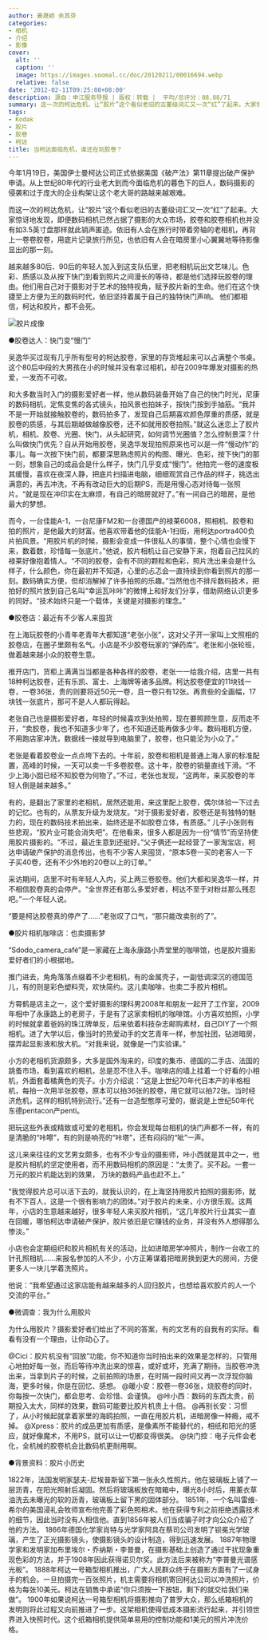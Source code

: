 ```yaml
---
author: 姜晟颖 余其芬
categories:
- 相机
- 介绍
- 影像
cover:
  alt: ''
  caption: ''
  image: https://images.soomal.cc/doc/20120211/00016694.webp
  relative: false
date: '2012-02-11T09:25:08+08:00'
description: 源自：申江服务导报 | 版权：转载 |  平均/总评分：08.88/71
summary: 这一次的柯达危机，让“胶片”这个看似老旧的古董级词汇又一次“红”了起来。大家惊讶地发现，即便数码相机已然占据了摄影的大众市场，胶卷和胶卷相机也并没有如3.5英寸盘那样就此销声匿迹。依旧有人会在旅行时带着旁轴的老相机，再背上一卷卷胶卷，用底片记录旅行所见，也依旧有人会在暗房里小心翼翼地等待……
tags:
- Kodak
- 胶片
- 胶卷
- 柯达
title: 当柯达面临危机，谁还在玩胶卷？
---
```


今年1月19日，美国伊士曼柯达公司正式依据美国《破产法》第11章提出破产保护申请。从上世纪80年代的行业老大到而今面临危机的暮色下的巨人，数码摄影的侵袭和过于庞大的企业构架让这个老大哥的路越来越艰难。

而这一次的柯达危机，让“胶片”这个看似老旧的古董级词汇又一次“红”了起来。大家惊讶地发现，即便数码相机已然占据了摄影的大众市场，胶卷和胶卷相机也并没有如3.5英寸盘那样就此销声匿迹。依旧有人会在旅行时带着旁轴的老相机，再背上一卷卷胶卷，用底片记录旅行所见，也依旧有人会在暗房里小心翼翼地等待影像显出的那一刻。

越来越多80后、90后的年轻人加入到这支队伍里，把老相机玩出文艺味儿。色彩、质感以及从按下快门到看到照片之间漫长的等待，都是他们选择玩胶卷的理由。他们用自己对于摄影对于艺术的独特视角，赋予胶片新的生命。他们在这个快捷至上方便为王的数码时代，依旧坚持着属于自己的独特快门声响。
他们都相信，柯达和胶片，都不会死。

![胶片成像](https://images.soomal.cc/doc/20120211/00016694.webp)





●胶卷达人：快门变“慢门”

吴逸华买过现有几乎所有型号的柯达胶卷，家里的存货堆起来可以占满整个书桌。这个80后中段的大男孩在小的时候并没有拿过相机，却在2009年爆发对摄影的热爱，一发而不可收。

和大多数当时入门的摄影爱好者一样，他从数码装备开始了自己的快门时光，尼康的数码相机，定焦变焦的各式镜头，拍风景也拍妹子，按快门按到手抽筋。“我并不是一开始就接触胶卷的，数码拍多了，发现自己后期喜欢颜色厚重的质感，就是胶卷的质感，与其后期越做越像胶卷，还不如就用胶卷拍照。”就这么迷恋上了胶片机，相机、胶卷、光圈、快门，从头起研究，如何调节光圈值？怎么控制景深？什么叫做快门优先？自从开始用胶卷，吴逸华发现拍照原来也可以是一件“慢动作”的事儿。每一次按下快门前，都要深思熟虑照片的构图、曝光、色彩，按下快门的那一刻，想象自己的成品会是什么样子，快门几乎变成“慢门”。他拍完一卷的速度极其缓慢，喜欢在夜深人静，把底片扫描进电脑，细细观赏自己作品的样子，挑选出满意的，再去冲洗，不再有改动巨大的后期PS，而是用慢心态对待每一张照片。“就是现在冲印实在太麻烦，有自己的暗房就好了。”有一间自己的暗房，是他最大的梦想。

而今，一台佳能A-1，一台尼康FM2和一台德国产的禄莱6008，照相机、胶卷和拍的照片，是他最大的财富。他喜欢带着他的佳能A-1扫街，用柯达portra400负片拍风景。“用胶片机的时候，摄影会变成一件很私人的事情，整个心情也会慢下来，数着数，珍惜每一张底片。”他说，胶片相机让自己安静下来，抱着自己拉风的禄莱好像抱着情人。“不同的胶卷，会有不同的颗粒和色彩，照片洗出来会是什么样子，什么颜色，你在最初并不知道，心里的忐忑会一直持续到你看到照片的那一刻。数码确实方便，但却消解掉了许多拍照的乐趣。”当然他也不排斥数码技术，把拍好的照片放到自己名叫“幸运瓦咔咔”的微博上和好友们分享，借助网络认识更多的同好。“技术始终只是一个载体，关键是对摄影的理念。”

●胶卷店：最近有不少客人来囤货

在上海玩胶卷的小青年老青年大都知道“老张小张”，这对父子开一家叫上文照相的胶卷店，在圈子里颇有名气。小店是不少胶卷玩家的“弹药库”。老张和小张轮班，做着越来越小众的胶卷生意。

推开店门，货柜上满满当当都是各种各样的胶卷，老张一一给我介绍，店里一共有18种柯达胶卷，还有乐凯、富士、上海牌等诸多品牌。柯达胶卷便宜的11块钱一卷，一卷36张，贵的则要将近50元一卷，且一卷只有12张。再贵些的全画幅，17块钱一张底片，那可不是人人都玩得起。

老张自己也是摄影爱好者，年轻的时候喜欢到处拍照，现在要照顾生意，反而走不开，“卖胶卷，我也不知道多少年了，也不知道还能再做多少年。数码相机方便，不用跑店家冲洗，数据线一接就导到电脑里了，胶卷，也只能沦为小众了。”

老张是看着胶卷业一点点垮下去的。十年前，胶卷和相机是普通上海人家的标准配置，高峰的时候，一天可以卖一千多卷胶卷。这十年，胶卷的销量直线下滑。“不少上海小囡已经不知胶卷为何物了。”不过，老张也发现，“这两年，来买胶卷的年轻人倒是越来越多。”

有的，是翻出了家里的老相机，居然还能用，来这里配上胶卷，偶尔体验一下过去的记忆。也有的，从票友升级为发烧友。“对于摄影爱好者，胶卷还是有独特的魅力的，现在的数码技术拍出来，始终还是不如胶卷立体，有质感。”
儿子小张则有些悲观，“胶片业可能会消失吧”。在他看来，很多人都是因为一份“情节”而坚持使用胶片摄影的。“不过，最近生意到还挺好。”父子俩还一起经营了一家淘宝店，柯达申请破产保护的消息传出，也有不少客人来囤货，“原本5卷一买的老客人一下子买40卷，还有不少外地的20卷以上的订单。”

采访期间，店里不时有年轻人入内，买上两三卷胶卷。他们大都和吴逸华一样，并不相信胶卷真的会停产。“全世界还有那么多爱好者，柯达不至于对粉丝那么残忍吧。”一个年轻人说。

“要是柯达胶卷真的停产了……”老张叹了口气，“那只能改卖别的了”。

●胶片相机咖啡店：也卖摄影梦

“Sdodo_camera_café”是一家藏在上海永康路小弄堂里的咖啡馆，也是胶片摄影爱好者们的小根据地。

推门进去，角角落落点缀着不少老相机，有的金属壳子，一副低调深沉的德国范儿，有的则是彩色塑料壳，欢快简约。这儿卖咖啡，也卖二手胶片相机。

方霄鹤是店主之一，这个爱好摄影的理科男2008年和朋友一起开了工作室，2009年相中了永康路上的老房子，于是有了这家卖相机的咖啡馆。小方喜欢拍照，小学的时候就拿着爸妈的珠江牌单反，后来依着科技杂志邮购素材，自己DIY了一个照相机。进了大学以后，像当时的热爱动手的文艺青年一样，参加社团，钻进暗房，摆弄起显影液和放大机。“对我来说，就像是一门实验课。”

小方的老相机货源颇多，大多是国外淘来的，印度的集市、德国的二手店、法国的跳蚤市场，看到喜欢的相机，总是忍不住入手。咖啡店的墙上挂着一个好看的小相机，外面套着橘黄色的壳子。小方介绍说：“这是上世纪70年代日本产的半格相机，每拍一次用半张胶卷，原本可以拍36张的胶卷，用它就可以拍72张。当时经济危机，这样的相机特别流行。”还有一台造型憨厚可爱的，据说是上世纪50年代东德pentacon产penti。

把玩这些外表或精致或可爱的老相机，你会发现每台相机的快门声都不一样，有的是清脆的“咔嚓”，有的则是响亮的“咔塔”，还有闷闷的“呲”一声。

这儿来来往往的文艺男女颇多，也有不少专业的摄影师，咔小西就是其中之一，他是胶片相机的坚定使用者，而不用数码相机的原因是：“太贵了。买不起。一套一万元的胶片机能达到的效果， 万块的数码产品也赶不上。”

“我觉得胶片总可以活下去的，就我认识的，在上海坚持用胶片拍照的摄影师，就有不下百人，这是一个很有影响力的团体。”对于胶片的未来，小方很乐观。这两年，小店的生意越来越好，很多年轻人来买胶片相机，“这几年胶片行业其实一直在回暖，哪怕柯达申请破产保护，胶片依旧是它赚钱的业务，并没有外人想得那么惨淡。”

小店也会定期组织和胶片相机有关的活动，比如进暗房学冲照片，制作一台收工的针孔照相机……来报名参加的人不少，小方正筹谋着把暗房换到更大的房间，方便更多人一块儿学着洗照片。

他说：“我希望通过这家店能有越来越多的人回归胶片，也想给喜欢胶片的人一个交流的平台。”

●微调查：我为什么用胶片


为什么用胶片？摄影爱好者们给出了不同的答案，有的文艺有的自我有的实际。看看有没有一个理由，让你动心了。

@Cici：胶片机没有“回放”功能，你不知道你当时拍出来的效果是怎样的，只管用心地拍好每一张，而后等待冲洗出来的惊喜，或好或坏，充满了期待。当胶卷冲洗出来，当拿到片子的时候，之前拍照的场景，在时隔一段时间又再一次浮现你脑海，更多时候，你是在回忆、感想。
@暖小安：胶卷一卷36张，烧胶卷的同时，你每按一次快门，都会思考、会珍惜、会谨慎。
@咔小西：数码的东西太贵，前期投入太大，同样的效果，数码可能要比胶片机贵上十倍。
@再别长安：习惯了，从小时候起就拿着家里的海鸥拍照，一直在用胶片机，进暗房像一种瘾，戒不掉。
@Xpress：胶片的成品更加有质感，是像素所不能替代的，相纸和阳光的感应，就好像魔术，不用PS，就可以让一切都变得很美。
@快门控：电子元件会老化，全机械的胶卷机会比数码机更耐用啊。


●背景资料：胶片小历史


1822年，法国发明家瑟夫-尼埃普斯留下第一张永久性照片。他在玻璃板上铺了一层沥青，在阳光照射后凝固。然后将玻璃板放在暗箱中，曝光8小时后，用薰衣草油洗去未曝光的软的沥青，玻璃板上留下黑的固体部分。
1851年，一个名叫雷维-希尔的美国浸礼会牧师宣布他完善了彩色照相术。他在获得专利之前拒绝透露技术的细节，因此当时没有人相信他。直到1856年被人们当成骗子时才向公众介绍了他的方法。
1866年德国化学家肖特与光学家阿具在蔡司公司发明了钡冕光学玻璃，产生了正光摄影镜头，使摄影镜头的设计制造，得到迅速发展。
1887年物理学家和发明家加布里埃尔・乔纳斯・李普曼，在摄影基础上创造了通过干扰现象重现色彩的方法，并于1908年因此获得诺贝尔奖。此方法后来被称为“李普曼光谱感光板”。
1888年柯达一号箱型相机推出，广大人民群众终于在摄影方面有了一试身手的机会。一旦拍摄完一百张照片，机主需要将相机寄回柯达公司以冲洗照片，价格为每张10美元。柯达在销售中承诺“你只须按一下按钮，剩下的就交给我们来做”。
1900年如果说柯达一号箱型相机将摄影推向了普罗大众，那么纸箱相机的发明则将此过程又向前推进了一步。这架相机使得低成本摄影流行起来，并引领世界进入快照时代。这个纸箱相机提供简单易用的控制功能和1美元的照片冲洗价格。